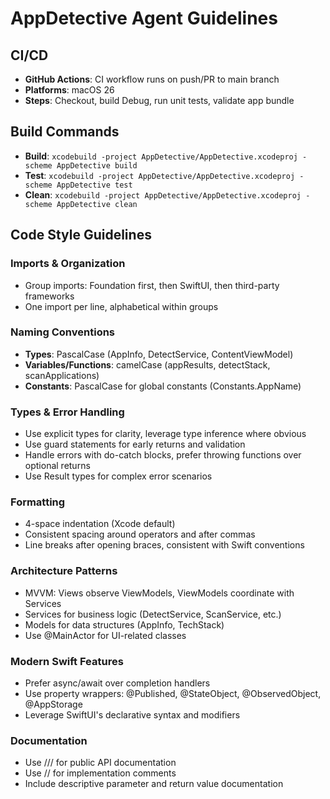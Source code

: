 # AppDetective Agent Guidelines

## CI/CD
- **GitHub Actions**: CI workflow runs on push/PR to main branch
- **Platforms**: macOS 26
- **Steps**: Checkout, build Debug, run unit tests, validate app bundle

## Build Commands
- **Build**: `xcodebuild -project AppDetective/AppDetective.xcodeproj -scheme AppDetective build`
- **Test**: `xcodebuild -project AppDetective/AppDetective.xcodeproj -scheme AppDetective test`
- **Clean**: `xcodebuild -project AppDetective/AppDetective.xcodeproj -scheme AppDetective clean`

## Code Style Guidelines

### Imports & Organization
- Group imports: Foundation first, then SwiftUI, then third-party frameworks
- One import per line, alphabetical within groups

### Naming Conventions
- **Types**: PascalCase (AppInfo, DetectService, ContentViewModel)
- **Variables/Functions**: camelCase (appResults, detectStack, scanApplications)
- **Constants**: PascalCase for global constants (Constants.AppName)

### Types & Error Handling
- Use explicit types for clarity, leverage type inference where obvious
- Use guard statements for early returns and validation
- Handle errors with do-catch blocks, prefer throwing functions over optional returns
- Use Result types for complex error scenarios

### Formatting
- 4-space indentation (Xcode default)
- Consistent spacing around operators and after commas
- Line breaks after opening braces, consistent with Swift conventions

### Architecture Patterns
- MVVM: Views observe ViewModels, ViewModels coordinate with Services
- Services for business logic (DetectService, ScanService, etc.)
- Models for data structures (AppInfo, TechStack)
- Use @MainActor for UI-related classes

### Modern Swift Features
- Prefer async/await over completion handlers
- Use property wrappers: @Published, @StateObject, @ObservedObject, @AppStorage
- Leverage SwiftUI's declarative syntax and modifiers

### Documentation
- Use /// for public API documentation
- Use // for implementation comments
- Include descriptive parameter and return value documentation